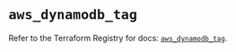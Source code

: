 # `aws_dynamodb_tag`

Refer to the Terraform Registry for docs: [`aws_dynamodb_tag`](https://registry.terraform.io/providers/hashicorp/aws/6.14.0/docs/resources/dynamodb_tag).
